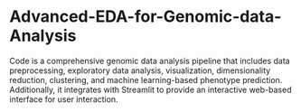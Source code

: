 # Advanced-EDA-for-Genomic-data-Analysis
Code is a comprehensive genomic data analysis pipeline that includes data preprocessing, exploratory data analysis, visualization, dimensionality reduction, clustering, and machine learning-based phenotype prediction. Additionally, it integrates with Streamlit to provide an interactive web-based interface for user interaction.
